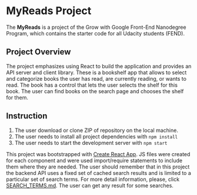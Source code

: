# MyReads Project
The **MyReads** is a project of the Grow with Google Front-End Nanodegree Program, which contains the starter code for all Udacity students (FEND).  

## Project Overview
The project emphasizes using React to build the application and provides an API server and client library.
These is a bookshelf app that allows to select and categorize books the user has read, are currently reading, or wants to read. 
The book has a control that lets the user selects the shelf for this book. 
The user can find books on the search page and chooses the shelf for them. 

## Instruction

1. The user download or clone ZIP of repository on the local machine.
2. The user needs to install all project dependencies with `npm install`
3. The user needs to start the development server with `npm start`

This project was bootstrapped with [Create React App](https://github.com/facebookincubator/create-react-app). JS files were created for each component and were used import/require statements to include them where they are needed. 
The user should remember that in this project the backend API uses a fixed set of cached search results and is limited to a particular set of search terms. For more detail information, please, click [SEARCH_TERMS.md](SEARCH_TERMS.md). The user can get any result for some searches.











